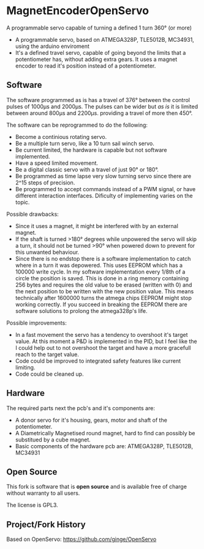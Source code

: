 # MagnetEncoderOpenServo
A programmable servo capable of turning a defined 1 turn 360° (or more)

* A programmable servo, based on ATMEGA328P, TLE5012B, MC34931, using the arduino enviroment
* It's a defined travel servo, capable of going beyond the limits that a potentiometer has, without adding extra gears. It uses a magnet encoder to read it's position instead of a potentiometer.

## Software

The software programmed as is has a travel of 376° between the control pulses of 1000µs and 2000µs. The pulses can be wider but *as is* it is limited between around 800µs and 2200µs. providing a travel of more then 450°.

The software can be reprogrammed to do the following:
* Become a continious rotating servo.
* Be a multiple turn servo, like a 10 turn sail winch servo.
* Be current limited, the hardware is capable but not software implemented.
* Have a speed limited movement.
* Be a digital classic servo with a travel of just 90° or 180°.
* Be programmed as time lapse very slow turning servo since there are 2^15 steps of precision.
* Be programmed to accept commands instead of a PWM signal, or have different interaction interfaces.
Dificulty of implementing varies on the topic.

Possible drawbacks:
* Since it uses a magnet, it might be interfered with by an external magnet.
* If the shaft is turned >180° degrees while unpowered the servo will skip a turn, it should not be turned >90° when powered down to prevent for this unwanted behaviour.
* Since there is no endstop there is a software implementation to catch where in a turn it was depowered. This uses EEPROM which has a 100000 write cycle. In my software implementation every 1/8th of a circle the position is saved. This is done in a ring memory containing 256 bytes and requires the old value to be erased (written with 0) and the next position to be written with the new position value. This means technically after 1600000 turns the atmega chips EEPROM might stop working correctly. If you succeed in breaking the EEPROM there are software solutions to prolong the atmega328p's life.

Possible improvements:
* In a fast movement the servo has a tendency to overshoot it's target value. At this moment a P&D is implemented in the PID, but I feel like the I could help out to not overshoot the target and have a more gracefull reach to the target value.
* Code could be improved to integrated safety features like current limiting.
* Code could be cleaned up.

## Hardware

The required parts next the pcb's and it's components are:
* A donor servo for it's housing, gears, motor and shaft of the potentiometer.
* A Diametrically Magnetised round magnet, hard to find can possibly be substitued by a cube magnet.
* Basic components of the hardware pcb are: ATMEGA328P, TLE5012B, MC34931

## Open Source

This fork is software that is **open source** and is available free of charge without warranty to all users.

The license is GPL3.

## Project/Fork History

Based on OpenServo: https://github.com/ginge/OpenServo
